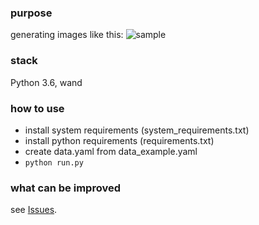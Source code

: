 ### purpose
generating images like this:
![sample](http://i.imgur.com/wYwCg0X.png)

### stack
Python 3.6, wand

### how to use
- install system requirements (system_requirements.txt)
- install python requirements (requirements.txt)
- create data.yaml from data_example.yaml
- `python run.py`

### what can be improved
see [Issues](https://github.com/spbpython/kdpv_generator/issues).